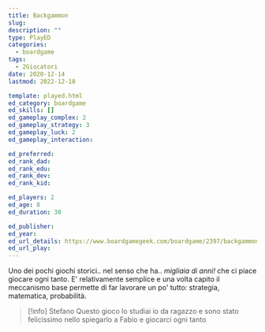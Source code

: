```yaml
---
title: Backgammon
slug: 
description: ""
type: PlayED
categories:
  - boardgame
tags:
  - 2Giocatori
date: 2020-12-14
lastmod: 2022-12-18

template: played.html
ed_category: boardgame
ed_skills: []
ed_gameplay_complex: 2
ed_gameplay_strategy: 3
ed_gameplay_luck: 2
ed_gameplay_interaction: 

ed_preferred: 
ed_rank_dad: 
ed_rank_edu: 
ed_rank_dev: 
ed_rank_kid: 

ed_players: 2
ed_age: 8
ed_duration: 30

ed_publisher: 
ed_year: 
ed_url_details: https://www.boardgamegeek.com/boardgame/2397/backgammon
ed_url_play: 
---
```


Uno dei pochi giochi storici.. nel senso che ha.. *migliaia di anni!* che ci piace giocare ogni tanto. E' relativamente semplice e una volta capito il meccanismo base permette di far lavorare un po' tutto: strategia, matematica, probabilità.

> [!info] Stefano
> Questo gioco lo studiai io da ragazzo e sono stato felicissimo nello spiegarlo a Fabio e giocarci ogni tanto


